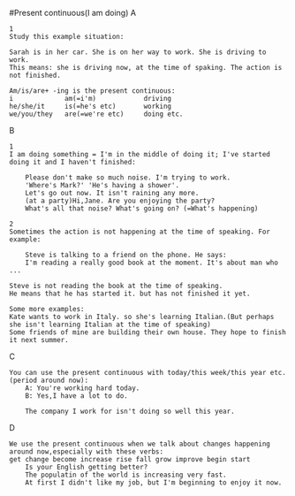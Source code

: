 #Present continuous(I am doing)
A   
   
    1
    Study this example situation:

    Sarah is in her car. She is on her way to work. She is driving to work.
    This means: she is driving now, at the time of spaking. The action is not finished.

    Am/is/are+ -ing is the present continuous:
    i             am(=i'm)            driving
    he/she/it     is(=he's etc)       working
    we/you/they   are(=we're etc)     doing etc.


B
    
    1
    I am doing something = I'm in the middle of doing it; I've started doing it and I haven't finished:

        Please don't make so much noise. I'm trying to work. 
        'Where's Mark?' 'He's having a shower'.
        Let's go out now. It isn't raining any more.
        (at a party)Hi,Jane. Are you enjoying the party?
        What's all that noise? What's going on? (=What's happening)
    
    2 
    Sometimes the action is not happening at the time of speaking. For example:

        Steve is talking to a friend on the phone. He says:
        I'm reading a really good book at the moment. It's about man who ...
    
    Steve is not reading the book at the time of speaking. 
    He means that he has started it. but has not finished it yet.

    Some more examples:
    Kate wants to work in Italy. so she's learning Italian.(But perhaps she isn't learning Italian at the time of speaking)
    Some friends of mine are building their own house. They hope to finish it next summer.

C

    You can use the present continuous with today/this week/this year etc.(period around now):
        A: You're working hard today.
        B: Yes,I have a lot to do.

        The company I work for isn't doing so well this year.

D

    We use the present continuous when we talk about changes happening around now,especially with these verbs:
    get change become increase rise fall grow improve begin start
        Is your English getting better?
        The populatin of the world is increasing very fast.
        At first I didn't like my job, but I'm beginning to enjoy it now.